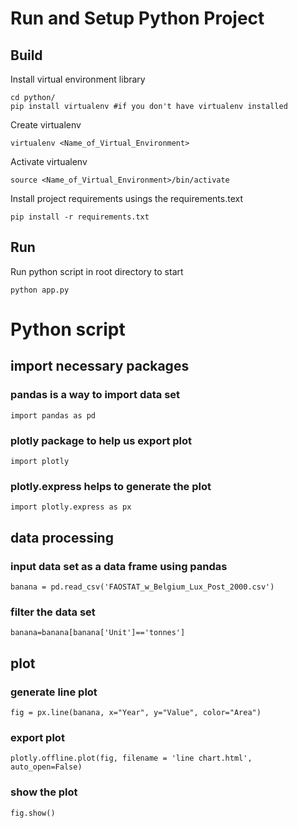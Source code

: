 # Run and Setup Python Project

## Build 
Install virtual environment library
```
cd python/
pip install virtualenv #if you don't have virtualenv installed 
```

Create virtualenv
```
virtualenv <Name_of_Virtual_Environment>
```

Activate virtualenv
```
source <Name_of_Virtual_Environment>/bin/activate
```

Install project requirements usings the requirements.text
```
pip install -r requirements.txt
```

## Run
Run python script in root directory to start
```
python app.py
```

# Python script

## import necessary packages

### pandas is a way to import data set

```
import pandas as pd
```

### plotly package to help us export plot

```
import plotly
```
### plotly.express helps to generate the plot

```
import plotly.express as px
```

## data processing

### input data set as a data frame using pandas
```
banana = pd.read_csv('FAOSTAT_w_Belgium_Lux_Post_2000.csv')
```

### filter the data set
```
banana=banana[banana['Unit']=='tonnes']
```

## plot

### generate line plot
```
fig = px.line(banana, x="Year", y="Value", color="Area")
```
### export plot
```
plotly.offline.plot(fig, filename = 'line chart.html', auto_open=False)
```

### show the plot
```
fig.show()
```
